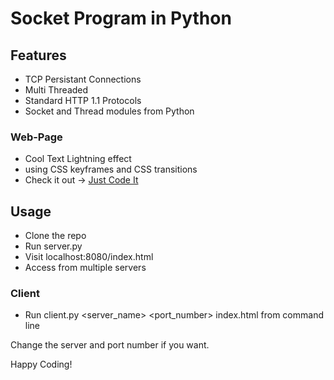 # Socket Program in Python

## Features

- TCP Persistant Connections
- Multi Threaded
- Standard HTTP 1.1 Protocols
- Socket and Thread modules from Python

### Web-Page

- Cool Text Lightning effect
- using CSS keyframes and CSS transitions
- Check it out -> [Just Code It](https://sandeepgangaram.github.io/socket-python/)

## Usage

- Clone the repo
- Run server.py
- Visit localhost:8080/index.html
- Access from multiple servers

### Client

- Run client.py <server_name> <port_number> index.html from command line

Change the server and port number if you want.

Happy Coding!

